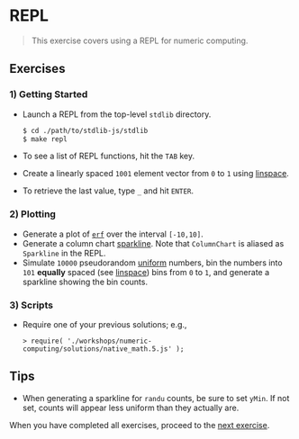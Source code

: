 # REPL

> This exercise covers using a REPL for numeric computing.

## Exercises

### 1) Getting Started

-   Launch a REPL from the top-level `stdlib` directory.

    ```bash
    $ cd ./path/to/stdlib-js/stdlib
    $ make repl
    ```

-   To see a list of REPL functions, hit the `TAB` key.

-   Create a linearly spaced `1001` element vector from `0` to `1` using [linspace][@stdlib/math/utils/linspace].

-   To retrieve the last value, type `_` and hit `ENTER`.

### 2) Plotting

-   Generate a plot of [`erf`][@stdlib/math/base/special/erf] over the interval `[-10,10]`.
-   Generate a column chart [sparkline][@stdlib/plot/sparklines/unicode/column]. Note that `ColumnChart` is aliased as `Sparkline` in the REPL.
-   Simulate `10000` pseudorandom [uniform][@stdlib/random/base/randu] numbers, bin the numbers into `101` **equally** spaced (see [linspace][@stdlib/math/utils/linspace]) bins from `0` to `1`, and generate a sparkline showing the bin counts.

### 3) Scripts

-   Require one of your previous solutions; e.g., 

    ```text
    > require( './workshops/numeric-computing/solutions/native_math.5.js' );
    ```

## Tips

-   When generating a sparkline for `randu` counts, be sure to set `yMin`. If not set, counts will appear less uniform than they actually are.

When you have completed all exercises, proceed to the [next exercise][next-exercise].

<section class="links">

[@stdlib/math/utils/linspace]: https://github.com/stdlib-js/stdlib/tree/develop/lib/node_modules/%40stdlib/math/utils/linspace

[@stdlib/math/base/special/erf]: https://github.com/stdlib-js/stdlib/tree/develop/lib/node_modules/%40stdlib/math/base/special/erf

[@stdlib/plot/sparklines/unicode/column]: https://github.com/stdlib-js/stdlib/tree/develop/lib/node_modules/%40stdlib/plot/sparklines/unicode/column

[@stdlib/random/base/randu]: https://github.com/stdlib-js/stdlib/tree/develop/lib/node_modules/%40stdlib/random/base/randu

[next-exercise]: https://github.com/stdlib-js/stdlib/blob/develop/workshops/numeric-computing/exercises

</section>

<!-- /.links -->
